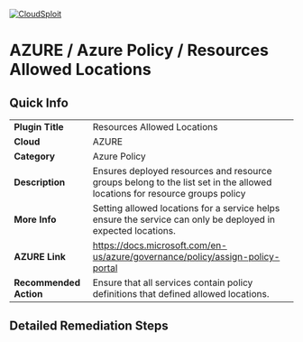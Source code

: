 [![CloudSploit](https://cloudsploit.com/img/logo-new-big-text-100.png "CloudSploit")](https://cloudsploit.com)

# AZURE / Azure Policy / Resources Allowed Locations

## Quick Info

| | |
|-|-|
| **Plugin Title** | Resources Allowed Locations |
| **Cloud** | AZURE |
| **Category** | Azure Policy |
| **Description** | Ensures deployed resources and resource groups belong to the list set in the allowed locations for resource groups policy |
| **More Info** | Setting allowed locations for a service helps ensure the service can only be deployed in expected locations. |
| **AZURE Link** | https://docs.microsoft.com/en-us/azure/governance/policy/assign-policy-portal |
| **Recommended Action** | Ensure that all services contain policy definitions that defined allowed locations. |

## Detailed Remediation Steps

